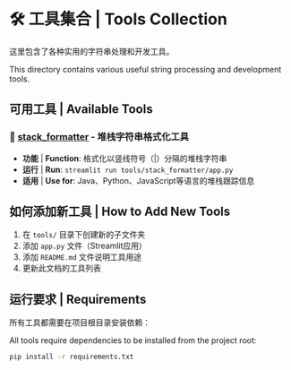# 🛠️ 工具集合 | Tools Collection

这里包含了各种实用的字符串处理和开发工具。

This directory contains various useful string processing and development tools.

## 可用工具 | Available Tools

### 📁 [stack_formatter](./stack_formatter/) - 堆栈字符串格式化工具
- **功能** | **Function**: 格式化以竖线符号（|）分隔的堆栈字符串
- **运行** | **Run**: `streamlit run tools/stack_formatter/app.py`
- **适用** | **Use for**: Java、Python、JavaScript等语言的堆栈跟踪信息

## 如何添加新工具 | How to Add New Tools

1. 在 `tools/` 目录下创建新的子文件夹
2. 添加 `app.py` 文件（Streamlit应用）
3. 添加 `README.md` 文件说明工具用途
4. 更新此文档的工具列表

## 运行要求 | Requirements

所有工具都需要在项目根目录安装依赖：

All tools require dependencies to be installed from the project root:

```bash
pip install -r requirements.txt
``` 